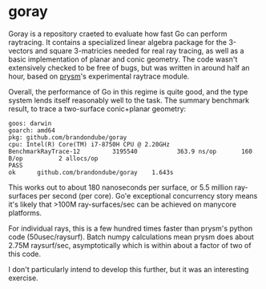 # goray

Goray is a repository craeted to evaluate how fast Go can perform raytracing.  It contains a specialized linear algebra package for the 3-vectors and square 3-matricies needed for real ray tracing, as well as a basic implementation of planar and conic geometry.  The code wasn't extensively checked to be free of bugs, but was written in around half an hour, based on [prysm](https://github.com/brandondube/prysm)'s experimental raytrace module.

Overall, the performance of Go in this regime is quite good, and the type system lends itself reasonably well to the task.  The summary benchmark result, to trace a two-surface conic+planar geometry:

```
goos: darwin
goarch: amd64
pkg: github.com/brandondube/goray
cpu: Intel(R) Core(TM) i7-8750H CPU @ 2.20GHz
BenchmarkRayTrace-12    	 3195540	       363.9 ns/op	     160 B/op	       2 allocs/op
PASS
ok  	github.com/brandondube/goray	1.643s
```

This works out to about 180 nanoseconds per surface, or 5.5 million ray-surfaces per second (per core).  Go'e exceptional concurrency story means it's likely that >100M ray-surfaces/sec can be achieved on manycore platforms.

For individual rays, this is a few hundred times faster than prysm's python code (50usec/raysurf).  Batch numpy calculations mean prysm does about 2.75M raysurf/sec, asymptotically which is within about a factor of two of this code.

I don't particularly intend to develop this further, but it was an interesting exercise.
